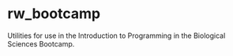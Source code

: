 # rw_bootcamp

Utilities for use in the Introduction to Programming in the Biological Sciences Bootcamp.